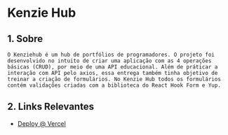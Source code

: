 # Kenzie Hub

## 1. Sobre

    O Kenziehub é um hub de portfólios de programadores. O projeto foi desenvolvido no intuito de criar uma aplicação com as 4 operações básicas (CRUD), por meio de uma API educacional. Além de práticar a interação com API pelo axios, essa entrega também tinha objetivo de treinar a criação de formulários. No Kenzie Hub todos os formulários contém validações criadas com a biblioteca do React Hook Form e Yup.


## 2. Links Relevantes

- <a name="deploy-vercel" href="https://kenzie-hub-kappa-sable.vercel.app/" target="_blank">Deploy @ Vercel</a>

